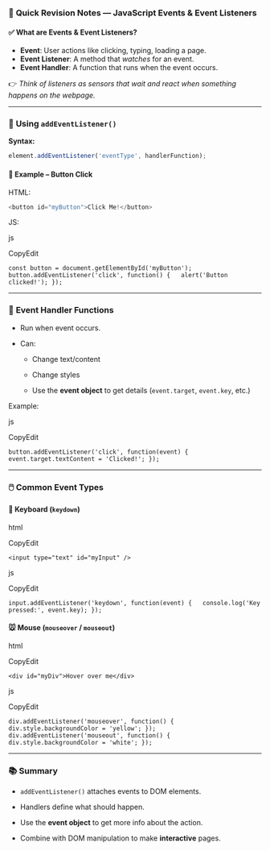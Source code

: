 ### 📌 **Quick Revision Notes — JavaScript Events & Event Listeners**

#### ✅ **What are Events & Event Listeners?**

- **Event**: User actions like clicking, typing, loading a page.
- **Event Listener**: A method that _watches_ for an event.
- **Event Handler**: A function that runs when the event occurs.

👉 _Think of listeners as sensors that wait and react when something happens on the webpage._

---

### 🔧 **Using `addEventListener()`**

**Syntax:**

```js
element.addEventListener('eventType', handlerFunction);
```

#### 🔔 Example – Button Click

HTML:

```js
<button id="myButton">Click Me!</button>
```

JS:

js

CopyEdit

`const button = document.getElementById('myButton'); button.addEventListener('click', function() {   alert('Button clicked!'); });`

---

### 🧠 **Event Handler Functions**

- Run when event occurs.
    
- Can:
    
    - Change text/content
        
    - Change styles
        
    - Use the **event object** to get details (`event.target`, `event.key`, etc.)
        

Example:

js

CopyEdit

`button.addEventListener('click', function(event) {   event.target.textContent = 'Clicked!'; });`

---

### 🖱️ **Common Event Types**

#### 🔡 Keyboard (`keydown`)

html

CopyEdit

`<input type="text" id="myInput" />`

js

CopyEdit

`input.addEventListener('keydown', function(event) {   console.log('Key pressed:', event.key); });`

#### 🐭 Mouse (`mouseover` / `mouseout`)

html

CopyEdit

`<div id="myDiv">Hover over me</div>`

js

CopyEdit

`div.addEventListener('mouseover', function() {   div.style.backgroundColor = 'yellow'; });  div.addEventListener('mouseout', function() {   div.style.backgroundColor = 'white'; });`

---

### 📚 **Summary**

- `addEventListener()` attaches events to DOM elements.
    
- Handlers define what should happen.
    
- Use the **event object** to get more info about the action.
    
- Combine with DOM manipulation to make **interactive** pages.